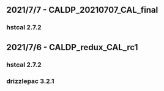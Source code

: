 ## 2021/7/7 - CALDP_20210707_CAL_final
### hstcal 2.7.2

## 2021/7/6 - CALDP_redux_CAL_rc1
### hstcal 2.7.2
### drizzlepac 3.2.1

